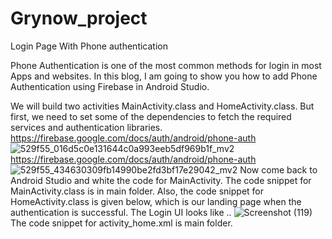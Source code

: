# Grynow_project
Login Page With Phone authentication

Phone Authentication is one of the most common methods for login in most Apps and websites. In this blog, I am going to show you how to add Phone Authentication using Firebase in Android Studio. 

We will build two activities MainActivity.class and HomeActivity.class. But first, we need to set some of the dependencies to fetch the required services and authentication libraries.
https://firebase.google.com/docs/auth/android/phone-auth
![529f55_016d5c0e131644c0a993eeb5df969b1f_mv2](https://user-images.githubusercontent.com/88226828/187062031-91ad3179-f1c9-4421-8ea6-9a2400f769ec.png)
https://firebase.google.com/docs/auth/android/phone-auth
![529f55_434630309fb14990be2fd3bf17e29042_mv2](https://user-images.githubusercontent.com/88226828/187062126-d3672146-9462-4064-b036-cb7a3943bda5.png)
Now come back to Android Studio and white the code for MainActivity. The code snippet for MainActivity.class is in main folder.
Also, the code snippet for HomeActivity.class is given below, which is our landing page when the authentication is successful. 
The Login UI looks like ..
![Screenshot (119)](https://user-images.githubusercontent.com/88226828/187062377-673a993e-1a8b-450a-b7aa-79bb399e295d.png)
The code snippet for activity_home.xml is main folder.

